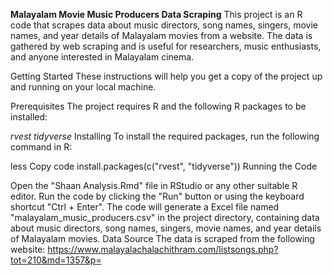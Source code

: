 ****Malayalam Movie Music Producers Data Scraping****
This project is an R code that scrapes data about music directors, song names, singers, movie names, and year details of Malayalam movies from a website. The data is gathered by web scraping and is useful for researchers, music enthusiasts, and anyone interested in Malayalam cinema.

Getting Started
These instructions will help you get a copy of the project up and running on your local machine.

Prerequisites
The project requires R and the following R packages to be installed:

_rvest
tidyverse_
Installing
To install the required packages, run the following command in R:

less
Copy code
install.packages(c("rvest", "tidyverse"))
Running the Code

Open the "Shaan Analysis.Rmd" file in RStudio or any other suitable R editor.
Run the code by clicking the "Run" button or using the keyboard shortcut "Ctrl + Enter".
The code will generate a Excel file named "malayalam_music_producers.csv" in the project directory, containing data about music directors, song names, singers, movie names, and year details of Malayalam movies.
Data Source
The data is scraped from the following website: https://www.malayalachalachithram.com/listsongs.php?tot=210&md=1357&p=

